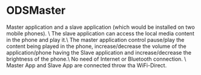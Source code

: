 # ODSMaster
Master application and a slave application (which would be installed on two mobile phones). \\
The slave application can access the local media content in the phone and play it.\\
The master application control pause/play the content being played in the phone, increase/decrease the volume of the application/phone having the Slave application and increase/decrease the brightness of the phone.\\
No need of Internet or Bluetooth connection. \\
Master App and Slave App are connected throw tha WiFi-Direct.
